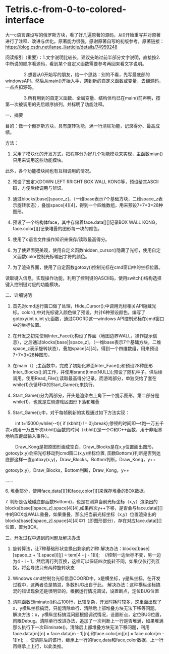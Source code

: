 # Tetris.c-from-0-to-colored-interface
大一c语言课设写的俄罗斯方块，看了好几遍原著的源码，从0开始重写并对原著进行了注释、改进与优化。原著能力很强，感谢原著自写的初版参考，原著链接：<https://blog.csdn.net/lanse_l/article/details/74959248>

阅读指引（重要）：1.文字说明比较长，建议先略过前半部分文字说明，直接按2.中所说的顺序看源码，看到某个自定义函数需要参考再回来看文字说明。

               2.想要从0开始写的朋友，给一个思路：别的不看，先写最底部的windowsAPI。然后从main()开始入手，遇到新的自定义函数或变量，去翻源码，一点点扣源码。

               3.所有用到的自定义函数、全局变量、结构体均已在main()前声明，按第一次被调用的先后顺序排列，并标明了功能注释。
               
一、摘要

目的：做一个俄罗斯方块，具有旋转功能，满一行清除功能，记录得分、最高成绩。

方法：

1. 采用了模块化的开发方式，把程序分为好几个功能模块来实现，主函数mian()只用来调用这些功能模块。

此外，各个功能模块间也有互相调用的情况。

2. 预设了宏定义DOWN LEFT RRIGHT BOX WALL KONG等，预设给其ASCII码，方便后续调用与辨识。

3. 通过blocks[base][space_z]，（一维base表示7个基础方块，二维space_z表示旋转状态），叠加space[4][4]，得到一个四维数组，用来预设7+7*3=28种图形。

4. 预设了一个结构体face，其中存储着face.data[][]记录BOX WALL KONG，face.color[][]记录堆叠的图形每一块的颜色。

5. 使用了c语言文件操作知识来保存/读取最高得分。

6. 为了使界面更美观，使用自定义函数hidden_cursor()隐藏了光标，使用自定义函数color控制光标输出字符的颜色。

7. 为了渲染界面，使用了自定函数gotoxy()控制光标在cmd窗口中的坐标位置。

读取键入信息，实现操作功能，利用了控制键的ASCII码，使用switch()结构选择键入控制键对应的功能模块。

二、详细说明

1. 首先对cmd运行窗口做了处理，Hide_Cursor();中调用光标相关API隐藏光标。color();中对光标键入颜色做了预设，共计6种预设颜色。编写了gotoxy(int x,int y);函数，通过COORD这一windows API控制光标在cmd窗口中的坐标位置。

2. 在开发之初先使用Inter_Face();构设了界面（地图边界WALL，操作提示信息），之后通过blocks[base][space_z]，（一维base表示7个基础方块，二维space_z表示旋转状态），叠加space[4][4]，得到一个四维数组，用来预设7+7*3=28种图形。
3. 在main（）;主函数中，完成了初始化界面Inter_Face();和预设28种图形Inter_Blocks();的工作，并使用srand(time(NULL));预设了随机种子，供后续调用。使用Read_File();读取最高得分记录。而游戏部分，单独交给了套在while(1)永循环中的Start_Game();来执行。

4. Start_Game()分为两部分，开头是渲染右上角下一个提示图形，第二部分是while(1)，也就是左侧游戏区图形下落和堆叠

5. Start_Game();中，对于每帧刷新的实现通过如下方法实现：

        int t=15000;while(--t){ if (kbhit() != 0);break};停顿的时间即—t跑一万五千次+调用一万五千次kbhit()函数的时间（kbhit()是一个C和C++函数，用于非阻塞地响应键盘输入事件）。

        Draw_Kong是把原图形画成空白，Draw_Blocks是在x,y位置画出图形，gotoxy(x,y)会把光标移动到cmd窗口(x,y)坐标位置, 函数Bottom()判断是否到达底部这样一直gotoxy(x,y)，Draw_Blocks，Bottom判断，Draw_Kong，y++

gotoxy(x,y)，Draw_Blocks，Bottom判断，Draw_Kong，y++

……

 6. 堆叠部分，使用face,data[][]和face,color[][]来保存堆叠的BOX数据。

 7. 判断是否触碰底部函数Bottom()，也是在测算当前光标坐标（x,y）渲染出的blocks[base][space_z].space[4][4],如果再次y++下移，是否会与face.data[][]中的BOX或WALL重叠，如果重叠，那么把当前光标坐标（x,y）位置渲染出的blocks[base][space_z].space[4][4]中1（即图形部分），存在对应face.data[][]位置，置为BOX。

三、开发过程中遇到的问题及解决办法

 1. 旋转算法，让7种基础形状变换出剩余的21种
解决办法：blocks[base][space_z + 1].space[i][j] = tem[4 - j - 1][i];    //控制一边坐标不变，另一边为4 - i - 1，然后再行列互换，这样可以保证四次旋转不同，如果仅仅行列互换，将会导致只有两种旋转状态

 2. Windows cmd控制台光标信息COORD中，x是横坐标，y是纵坐标，在开发过程中，这两者总是搞混，多数BUG出自于此。
解决办法：这种横纵坐标搞混的错误现象还是很明显的，根据运行情况调试，设置断点，定位BUG位置

 3. 清除函数Eliminate()约占100行，比较复杂，开发时耗时较多，这里面出现了x，y横纵坐标搞混，只能清除单行、清除后上部堆叠方块无法下移等问题。
解决方法：x，y横纵坐标搞混问题根据调试情况，设置断点，定位BUG位置，肉眼Debug。清除单行改进办法，追加了一次判断上一行是否堆满，如果堆满那么执行下一次Eliminate()。清除后上部堆叠方块无法下移问题，利用face.data[m][n] = face.data[m - 1][n];和face.color[m][n] = face.color[m - 1][n];  ，使清除后的该行，继承上一行的face,data和face,color数据，上一行再继承上上行，以此类推。
